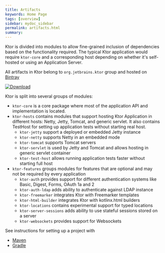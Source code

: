 ```yaml
---
title: Artifacts
keywords: Home Page
tags: [overview]
sidebar: mydoc_sidebar
permalink: artifacts.html
summary:  
---
```


Ktor is divided into modules to allow fine-grained inclusion of dependencies based on the functionality required. 
The typical Ktor application would require `ktor-core` and a corresponding host depending on whether it's self-hosted
 or using an Application Server. 

All artifacts in Ktor belong to `org.jetbrains.ktor` group and hosted on [Bintray](https://bintray.com/kotlin/ktor)

[![Download](https://api.bintray.com/packages/kotlin/ktor/ktor/images/download.svg)](https://bintray.com/kotlin/ktor/ktor/_latestVersion)
    
Ktor is split into several groups of modules:

* `ktor-core` is a core package where most of the application API and implementation is located. 
* `ktor-hosts` contains modules that support hosting Ktor Application in different hosts: Netty, Jetty, Tomcat, and 
generic servlet. It also contains TestHost for setting up application tests without starting real host.
  * `ktor-jetty` support a deployed or embedded Jetty instance
  * `ktor-netty` supports Netty in an embedded mode
  * `ktor-tomcat` supports Tomcat servers
  * `ktor-servlet` is used by Jetty and Tomcat and allows hosting in generic servlet container
  * `ktor-test-host` allows running application tests faster without starting full host
* `ktor-features` groups modules for features that are optional and may not be required by every application
  * `ktor-auth` provides support for different authentication systems like Basic, Digest, Forms, OAuth 1a and 2
  * `ktor-auth-ldap` adds ability to authenticate against LDAP instance
  * `ktor-freemarker` integrates Ktor with Freemarker templates
  * `ktor-html-builder` integrates Ktor with kotlinx.html builders
  * `ktor-locations` contains experimental support for typed locations
  * `ktor-server-sessions` adds ability to use stateful sessions stored on a server
  * `ktor-websockets` provides support for Websockets
  

See instructions for setting up a project with

* [Maven](getting-started-maven)
* [Gradle](getting-started-gradle)

